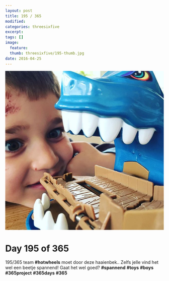 ```yaml
---
layout: post
title: 195 / 365
modified:
categories: threesixfive
excerpt:
tags: []
image:
  feature: 
  thumb: threesixfive/195-thumb.jpg
date: 2016-04-25
---
```


![195](/images/threesixfive/195.jpg)

# Day 195 of 365

195/365 team **\#hotwheels** moet door deze haaienbek.. Zelfs jelle vind het wel een beetje spannend! Gaat het wel goed? **\#spannend** **\#toys** **\#boys** **\#365project** **\#365days** **\#365**
